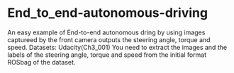 # End_to_end-autonomous-driving
An easy example of End-to-end autonomous dring by using images captureed by the front camera outputs the steering angle, torque and speed.
Datasets: Udacity(Ch3_001)
You need to extract the images and the labels of the steering angle, torque and speed from the initial format ROSbag of the dataset.
